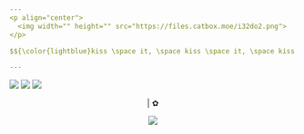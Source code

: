 ```yaml
---
<p align="center">
  <img width="" height="" src="https://files.catbox.moe/i32do2.png">
</p>

$${\color{lightblue}kiss \space it, \space kiss \space it, \space kiss \space it \space better, \space baby}$$

---
```



  [![](https://files.catbox.moe/7vnhjy.png)](https://astral.atabook.org/) [![](https://files.catbox.moe/2kbhsq.png)](https://kuromesh.straw.page/) [![](https://files.catbox.moe/yf46q0.png)](https://sntry.cc/shadowdog)


<p align="center">
|
   ✿


<p align="center">
<img src="https://files.catbox.moe/rynhga.webp" /></p>





  


